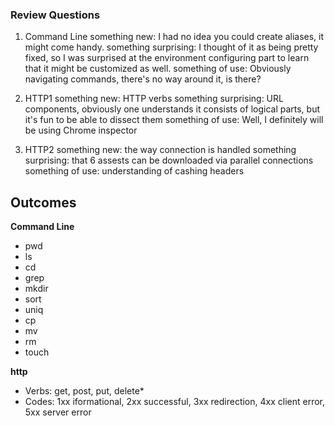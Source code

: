 ### Review Questions   
1. Command Line
something new: I had no idea you could create aliases, it might come handy. 
something surprising: I thought of it as being pretty fixed, so I was surprised at the environment configuring part to learn that it might be customized as well.
something of use: Obviously navigating commands, there's no way around it, is there?

2. HTTP1
something new: HTTP verbs
something surprising: URL components, obviously one understands it consists of logical parts, but it's fun to be able to dissect them
something of use: Well, I definitely will be using Chrome inspector 

3. HTTP2
something new: the way connection is handled
something surprising: that 6 assests can be downloaded via parallel connections
something of use: understanding of cashing headers

## Outcomes
**Command Line**
* pwd
* ls
* cd
* grep
* mkdir
* sort
* uniq
* cp
* mv
* rm
* touch

**http**
* Verbs: get, post, put, delete*
* Codes: 1xx iformational, 2xx successful, 3xx redirection, 4xx client error, 5xx server error
